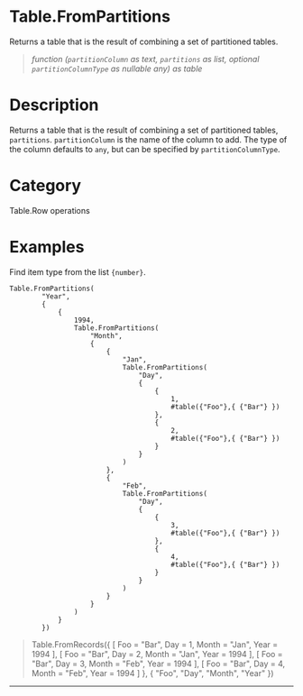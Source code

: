 # Table.FromPartitions
Returns a table that is the result of combining a set of partitioned tables.
> _function (<code>partitionColumn</code> as text, <code>partitions</code> as list, optional <code>partitionColumnType</code> as nullable any) as table_

# Description 
Returns a table that is the result of combining a set of partitioned tables, <code>partitions</code>. <code>partitionColumn</code> is the name of the column to add. The type of the column defaults to <code>any</code>, but can be specified by <code>partitionColumnType</code>.
# Category 
Table.Row operations
# Examples 
Find item type from the list <code>{number}</code>.
```
Table.FromPartitions(
        "Year", 
        {
            {
                1994,
                Table.FromPartitions(
                    "Month",
                    {
                        {
                            "Jan",
                            Table.FromPartitions(
                                "Day",
                                {
                                    {
                                        1,
                                        #table({"Foo"},{ {"Bar"} })
                                    },
                                    {
                                        2,
                                        #table({"Foo"},{ {"Bar"} })
                                    }
                                }
                            )
                        },
                        {
                            "Feb",
                            Table.FromPartitions(
                                "Day",
                                {
                                    {
                                        3,
                                        #table({"Foo"},{ {"Bar"} })
                                    },
                                    {
                                        4,
                                        #table({"Foo"},{ {"Bar"} })
                                    }
                                }
                            )
                        }
                    }
                )
            }
        })

```
> Table.FromRecords({ [
        Foo = "Bar",
        Day = 1,
        Month = "Jan",
        Year = 1994
    ], [
        Foo = "Bar",
        Day = 2,
        Month = "Jan",
        Year = 1994
    ], [
        Foo = "Bar",
        Day = 3,
        Month = "Feb",
        Year = 1994
    ], [
        Foo = "Bar",
        Day = 4,
        Month = "Feb",
        Year = 1994
    ]
}, {
    "Foo",
    "Day",
    "Month",
    "Year"
})

***
